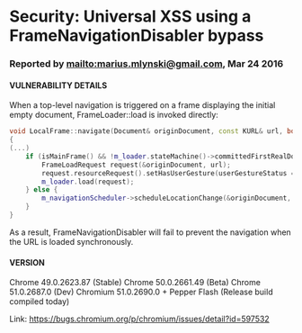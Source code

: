 # Security: Universal XSS using a FrameNavigationDisabler bypass

### Reported by <mailto:marius.mlynski@gmail.com>, Mar 24 2016

#### VULNERABILITY DETAILS

When a top-level navigation is triggered on a frame displaying the initial empty document, FrameLoader::load is invoked directly:

```cpp
void LocalFrame::navigate(Document& originDocument, const KURL& url, bool replaceCurrentItem, UserGestureStatus userGestureStatus)
{
(...)
    if (isMainFrame() && !m_loader.stateMachine()->committedFirstRealDocumentLoad()) {
        FrameLoadRequest request(&originDocument, url);
        request.resourceRequest().setHasUserGesture(userGestureStatus == UserGestureStatus::Active);
        m_loader.load(request);
    } else {
        m_navigationScheduler->scheduleLocationChange(&originDocument, url.getString(), replaceCurrentItem);
    }
}
```

As a result, FrameNavigationDisabler will fail to prevent the navigation when the URL is loaded synchronously.

#### VERSION

Chrome 49.0.2623.87 (Stable)
Chrome 50.0.2661.49 (Beta)
Chrome 51.0.2687.0 (Dev)
Chromium 51.0.2690.0 + Pepper Flash (Release build compiled today)

Link: https://bugs.chromium.org/p/chromium/issues/detail?id=597532
